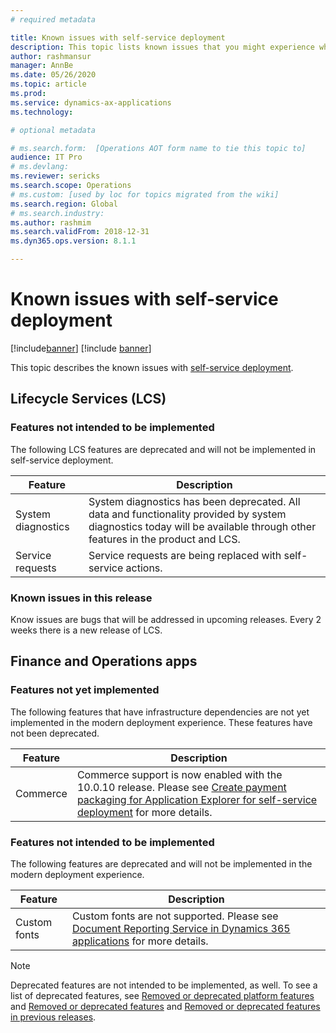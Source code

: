 ```yaml
---
# required metadata

title: Known issues with self-service deployment
description: This topic lists known issues that you might experience when using self-service deployment.
author: rashmansur
manager: AnnBe
ms.date: 05/26/2020
ms.topic: article
ms.prod: 
ms.service: dynamics-ax-applications
ms.technology: 

# optional metadata

# ms.search.form:  [Operations AOT form name to tie this topic to]
audience: IT Pro
# ms.devlang: 
ms.reviewer: sericks
ms.search.scope: Operations
# ms.custom: [used by loc for topics migrated from the wiki]
ms.search.region: Global 
# ms.search.industry: 
ms.author: rashmim
ms.search.validFrom: 2018-12-31
ms.dyn365.ops.version: 8.1.1

---
```


# Known issues with self-service deployment

[!include[banner](../includes/banner.md)]
[!include [banner](../includes/limited-availability.md)]

This topic describes the known issues with [self-service deployment](infrastructure-stack.md).

## Lifecycle Services (LCS)

### Features not intended to be implemented
The following LCS features are deprecated and will not be implemented in self-service deployment.

| **Feature**        | **Description**   |
|--------------------|--------|
| System diagnostics | System diagnostics has been deprecated. All data and functionality provided by system diagnostics today will be available through other features in the product and LCS. |
| Service requests   | Service requests are being replaced with self-service actions. |

### Known issues in this release
Know issues are bugs that will be addressed in upcoming releases. Every 2 weeks there is a new release of LCS.

## Finance and Operations apps 

### Features not yet implemented

The following features that have infrastructure dependencies are not yet implemented in the modern deployment experience. These features have not been deprecated.

| **Feature**                 | **Description**                                           |
|-----------------------------|-----------------------------------------------------------|
| Commerce                      | Commerce support is now enabled with the 10.0.10 release. Please see [Create payment packaging for Application Explorer for self-service deployment](../../../commerce/dev-itpro/payment-connector-package.md) for more details.          |

### Features not intended to be implemented
The following features are deprecated and will not be implemented in the modern deployment experience.

| **Feature**  | **Description**                     |
|--------------|-------------------------------------|
| Custom fonts | Custom fonts are not supported. Please see [Document Reporting Service in Dynamics 365 applications](../analytics/reporting-experience-iias-environments.md) for more details.

> [!Note]
> Deprecated features are not intended to be implemented, as well.  To see a list of deprecated features, see [Removed or deprecated platform features](../get-started/removed-deprecated-features-platform-updates.md) and [Removed or deprecated features](../migration-upgrade/deprecated-features.md) and [Removed or deprecated features in previous releases](../get-started/removed-deprecated-features-platform-updates.md).

